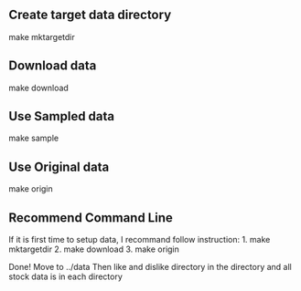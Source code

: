 Create target data directory
--------------------
make mktargetdir

Download data
--------------------
make download

Use Sampled data
--------------------
make sample

Use Original data
--------------------
make origin

Recommend Command Line
--------------------
If it is first time to setup data, I recommand follow instruction:
    1. make mktargetdir
    2. make download
    3. make origin

Done! Move to ../data
Then like and dislike directory in the directory and all stock data is in each directory

